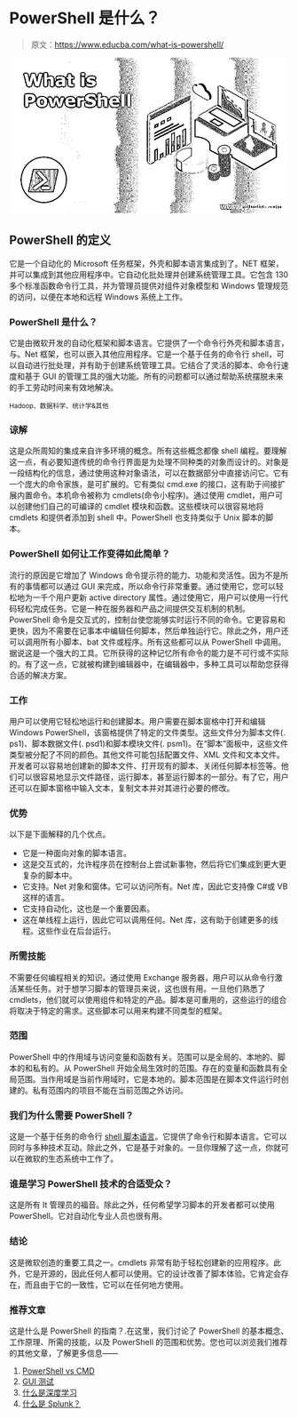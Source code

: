 # PowerShell 是什么？

> 原文：<https://www.educba.com/what-is-powershell/>

![PowerShell](img/185d664dff4a76151fcfbe37401b5696.png)



## PowerShell 的定义

它是一个自动化的 Microsoft 任务框架，外壳和脚本语言集成到了。NET 框架，并可以集成到其他应用程序中。它自动化批处理并创建系统管理工具。它包含 130 多个标准函数命令行工具，并为管理员提供对组件对象模型和 Windows 管理规范的访问，以便在本地和远程 Windows 系统上工作。

### PowerShell 是什么？

它是由微软开发的自动化框架和脚本语言。它提供了一个命令行外壳和脚本语言，与。Net 框架，也可以嵌入其他应用程序。它是一个基于任务的命令行 shell，可以自动进行批处理，并有助于创建系统管理工具。它结合了灵活的脚本、命令行速度和基于 GUI 的管理工具的强大功能。所有的问题都可以通过帮助系统摆脱未来的手工劳动时间来有效地解决。

<small>Hadoop、数据科学、统计学&其他</small>

### 谅解

这是众所周知的集成来自许多环境的概念。所有这些概念都像 shell 编程。要理解这一点，有必要知道传统的命令行界面是为处理不同种类的对象而设计的。对象是一段结构化的信息，通过使用这种对象语法，可以在数据部分中直接访问它。它有一个庞大的命令家族，是可扩展的。它有类似 cmd.exe 的接口，这有助于间接扩展内置命令。本机命令被称为 cmdlets(命令小程序)。通过使用 cmdlet，用户可以创建他们自己的可编译的 cmdlet 模块和函数。这些模块可以很容易地将 cmdlets 和提供者添加到 shell 中。PowerShell 也支持类似于 Unix 脚本的脚本。

### PowerShell 如何让工作变得如此简单？

流行的原因是它增加了 Windows 命令提示符的能力、功能和灵活性。因为不是所有的事情都可以通过 GUI 来完成，所以命令行非常重要。通过使用它，您可以轻松地为一千个用户更新 active directory 属性。通过使用它，用户可以使用一行代码轻松完成任务。它是一种在服务器和产品之间提供交互机制的机制。PowerShell 命令是交互式的，控制台使您能够实时运行不同的命令。它更容易和更快，因为不需要在记事本中编辑任何脚本，然后单独运行它。除此之外，用户还可以调用所有小脚本、bat 文件或程序。所有这些都可以从 PowerShell 中调用。据说这是一个强大的工具。它所获得的这种记忆所有命令的能力是不可行或不实际的。有了这一点，它就被构建到编辑器中，在编辑器中，多种工具可以帮助您获得合适的解决方案。

### 工作

用户可以使用它轻松地运行和创建脚本。用户需要在脚本窗格中打开和编辑 Windows PowerShell，该窗格提供了特定的文件类型。这些文件分为脚本文件(. ps1)、脚本数据文件(. psd1)和脚本模块文件(. psm1)。在“脚本”面板中，这些文件类型被分配了不同的颜色。其他文件可能包括配置文件、XML 文件和文本文件。开发者可以容易地创建新的脚本文件、打开现有的脚本、关闭任何脚本标签等。他们可以很容易地显示文件路径，运行脚本，甚至运行脚本的一部分。有了它，用户还可以在脚本窗格中输入文本，复制文本并对其进行必要的修改。

### 优势

以下是下面解释的几个优点。

*   它是一种面向对象的脚本语言。
*   这是交互式的，允许程序员在控制台上尝试新事物，然后将它们集成到更大更复杂的脚本中。
*   它支持。Net 对象和窗体。它可以访问所有。Net 库，因此它支持像 C#或 VB 这样的语言。
*   它支持自动化，这也是一个重要因素。
*   这在单线程上运行，因此它可以调用任何。Net 库，这有助于创建更多的线程。这些作业在后台运行。

### 所需技能

不需要任何编程相关的知识。通过使用 Exchange 服务器，用户可以从命令行激活某些任务。对于想学习脚本的管理员来说，这也很有用。一旦他们熟悉了 cmdlets，他们就可以使用组件和特定的产品。脚本是可重用的，这些运行的组合将取决于特定的需求。这些脚本可以用来构建不同类型的框架。

### 范围

PowerShell 中的作用域与访问变量和函数有关。范围可以是全局的、本地的、脚本的和私有的。从 PowerShell 开始全局生效时的范围。存在的变量和函数具有全局范围。当作用域是当前作用域时，它是本地的。脚本范围是在脚本文件运行时创建的。私有范围内的项目不能在当前范围之外访问。

### 我们为什么需要 PowerShell？

这是一个基于任务的命令行 [shell 脚本语言](https://www.educba.com/what-is-shell-scripting/)。它提供了命令行和脚本语言。它可以同时与多种技术互动。除此之外，它是基于对象的。一旦你理解了这一点，你就可以在微软的生态系统中工作了。

### 谁是学习 PowerShell 技术的合适受众？

这是所有 It 管理员的福音。除此之外，任何希望学习脚本的开发者都可以使用 PowerShell。它对自动化专业人员也很有用。

### 结论

这是微软创造的重要工具之一。cmdlets 非常有助于轻松创建新的应用程序。此外，它是开源的，因此任何人都可以使用。它的设计改善了脚本体验。它肯定会存在，而且由于它的一致性，它可以在任何地方使用。

### 推荐文章

这是什么是 PowerShell 的指南？.在这里，我们讨论了 PowerShell 的基本概念、工作原理、所需的技能，以及 PowerShell 的范围和优势。您也可以浏览我们推荐的其他文章，了解更多信息——

1.  [PowerShell vs CMD](https://www.educba.com/powershell-vs-cmd/)
2.  [GUI 测试](https://www.educba.com/gui-testing/)
3.  [什么是深度学习](https://www.educba.com/what-is-deep-learning/)
4.  [什么是 Splunk？](https://www.educba.com/what-is-splunk/)





